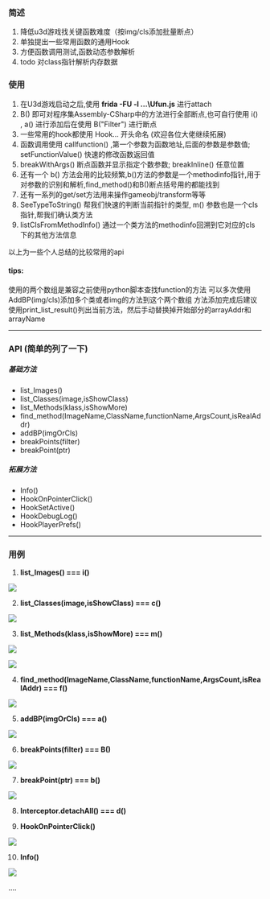 
### 简述
1. 降低u3d游戏找关键函数难度（按img/cls添加批量断点）
2. 单独提出一些常用函数的通用Hook
3. 方便函数调用测试,函数动态参数解析
4. todo 对class指针解析内存数据 

### 使用
1. 在U3d游戏启动之后,使用 **frida -FU -l ...\Ufun.js** 进行attach
2. B() 即可对程序集Assembly-CSharp中的方法进行全部断点,也可自行使用 i() , a() 进行添加后在使用 B("Filter") 进行断点
3. 一些常用的hook都使用 Hook... 开头命名 (欢迎各位大佬继续拓展)
4. 函数调用使用 callfunction() ,第一个参数为函数地址,后面的参数是参数值; setFunctionValue() 快速的修改函数返回值
5. breakWithArgs() 断点函数并显示指定个数参数; breakInline() 任意位置
6. 还有一个 b() 方法会用的比较频繁,b()方法的参数是一个methodinfo指针,用于对参数的识别和解析,find_method()和B()断点括号用的都能找到
7. 还有一系列的get/set方法用来操作gameobj/transform等等
8. SeeTypeToString() 帮我们快速的判断当前指针的类型, m() 参数也是一个cls指针,帮我们确认类方法
9. listClsFromMethodInfo() 通过一个类方法的methodinfo回溯到它对应的cls下的其他方法信息
   
以上为一些个人总结的比较常用的api

#### tips:

使用的两个数组是兼容之前使用python脚本查找function的方法
可以多次使用AddBP(img/cls)添加多个类或者img的方法到这个两个数组
方法添加完成后建议使用print_list_result()列出当前方法，然后手动替换掉开始部分的arrayAddr和arrayName

---

### API (简单的列了一下)

##### 基础方法
- list_Images()
- list_Classes(image,isShowClass)
- list_Methods(klass,isShowMore)
- find_method(ImageName,ClassName,functionName,ArgsCount,isRealAddr)
- addBP(imgOrCls)
- breakPoints(filter)
- breakPoint(ptr)
##### 拓展方法
- Info()
- HookOnPointerClick()
- HookSetActive()
- HookDebugLog()
- HookPlayerPrefs()
---

### 用例
1. **list_Images()   ===   i()**
   
![](https://github.com/axhlzy/Il2CppDumperTool/blob/master/imgs/u3d_0.png)

2. **list_Classes(image,isShowClass)   ===   c()**
   
![](https://github.com/axhlzy/Il2CppDumperTool/blob/master/imgs/u3d_1.png)

3. **list_Methods(klass,isShowMore)   ===   m()**
   
![](https://github.com/axhlzy/Il2CppDumperTool/blob/master/imgs/u3d_2.png)

![](https://github.com/axhlzy/Il2CppDumperTool/blob/master/imgs/u3d_3.png)

4. **find_method(ImageName,ClassName,functionName,ArgsCount,isRealAddr)   ===   f()**
   
![](https://github.com/axhlzy/Il2CppDumperTool/blob/master/imgs/u3d_4.png)

5. **addBP(imgOrCls)   ===   a()**
   
![](https://github.com/axhlzy/Il2CppDumperTool/blob/master/imgs/u3d_5.png)

6. **breakPoints(filter)   ===   B()**
   
![](https://github.com/axhlzy/Il2CppDumperTool/blob/master/imgs/u3d_6.png)

7. **breakPoint(ptr)   ===   b()**
   
![](https://github.com/axhlzy/Il2CppDumperTool/blob/master/imgs/u3d_7.png)

8. **Interceptor.detachAll()   ===   d()** 

9. **HookOnPointerClick()**
   
![](https://github.com/axhlzy/Il2CppDumperTool/blob/master/imgs/u3d_8.png)

10. **Info()**
   
![](https://github.com/axhlzy/Il2CppDumperTool/blob/master/imgs/u3d_9.png)

....
